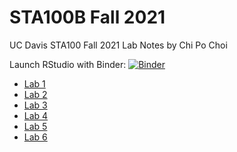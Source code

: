 # STA100B Fall 2021
UC Davis STA100 Fall 2021 Lab Notes by Chi Po Choi

Launch RStudio with Binder: [![Binder](http://mybinder.org/badge_logo.svg)](http://mybinder.org/v2/gh/pochoi/sta100-fall2021/main?urlpath=rstudio)

- [Lab 1](https://pochoi.github.io/sta100-fall2021/lab1.html) 
- [Lab 2](https://pochoi.github.io/sta100-fall2021/lab2.html) 
- [Lab 3](https://pochoi.github.io/sta100-fall2021/lab3.html) 
- [Lab 4](https://pochoi.github.io/sta100-fall2021/lab4.html) 
- [Lab 5](https://pochoi.github.io/sta100-fall2021/lab5.html) 
- [Lab 6](https://pochoi.github.io/sta100-fall2021/lab6.html) 

